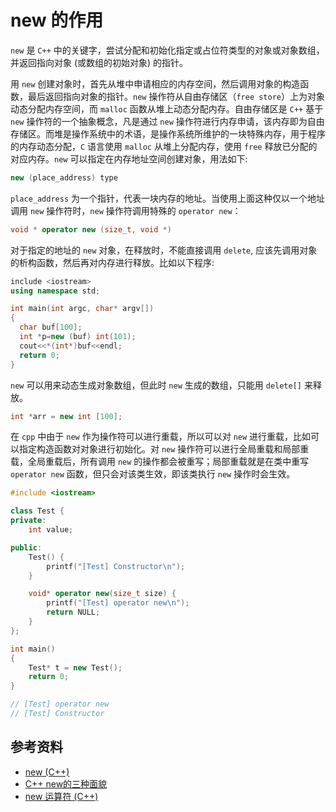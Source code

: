 # new 的作用

`new` 是 `C++` 中的关键字，尝试分配和初始化指定或占位符类型的对象或对象数组，并返回指向对象 (或数组的初始对象) 的指针。

用 `new` 创建对象时，首先从堆中申请相应的内存空间，然后调用对象的构造函数，最后返回指向对象的指针。`new` 操作符从自由存储区（`free store`）上为对象动态分配内存空间，而 `malloc` 函数从堆上动态分配内存。自由存储区是 `C++` 基于 `new` 操作符的一个抽象概念，凡是通过 `new` 操作符进行内存申请，该内存即为自由存储区。而堆是操作系统中的术语，是操作系统所维护的一块特殊内存，用于程序的内存动态分配，`C` 语言使用 `malloc` 从堆上分配内存，使用 `free` 释放已分配的对应内存。`new` 可以指定在内存地址空间创建对象，用法如下:

```cpp
new (place_address) type
```

`place_address` 为一个指针，代表一块内存的地址。当使用上面这种仅以一个地址调用 `new` 操作符时，`new` 操作符调用特殊的 `operator new`：

```cpp
void * operator new (size_t, void *)
```

对于指定的地址的 `new` 对象，在释放时，不能直接调用 `delete`, 应该先调用对象的析构函数，然后再对内存进行释放。比如以下程序:

```cpp
include <iostream>
using namespace std;

int main(int argc, char* argv[])
{
  char buf[100];
  int *p=new (buf) int(101);
  cout<<*(int*)buf<<endl;
  return 0;
}
```

`new` 可以用来动态生成对象数组，但此时 `new` 生成的数组，只能用 `delete[]` 来释放。

```cpp
int *arr = new int [100];
```

在 `cpp` 中由于 `new` 作为操作符可以进行重载，所以可以对 `new` 进行重载，比如可以指定构造函数对对象进行初始化。对 `new` 操作符可以进行全局重载和局部重载，全局重载后，所有调用 `new` 的操作都会被重写；局部重载就是在类中重写 `operator new` 函数，但只会对该类生效，即该类执行 `new` 操作时会生效。

```cpp
#include <iostream>

class Test {
private:
    int value;

public:
    Test() {
        printf("[Test] Constructor\n");
    }

    void* operator new(size_t size) {
        printf("[Test] operator new\n");
        return NULL;
    }
};

int main() 
{ 
    Test* t = new Test();
    return 0;
}

// [Test] operator new
// [Test] Constructor
```

## 参考资料

- [new (C++)](https://zh.m.wikipedia.org/zh/New_(C%2B%2B))
- [C++ new的三种面貌](https://cloud.tencent.com/developer/article/1177460)
- [new 运算符 (C++)](https://docs.microsoft.com/zh-cn/cpp/cpp/new-operator-cpp?view=msvc-170)
